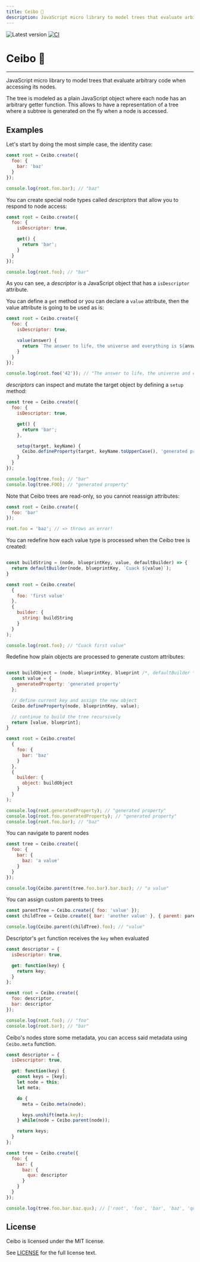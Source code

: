 ```yaml
---
title: Ceibo 🌱
description: JavaScript micro library to model trees that evaluate arbitrary code when accessing its nodes.
---
```

![Latest version](https://img.shields.io/npm/v/ceibo.svg)  [![CI](https://github.com/san650/ceibo/actions/workflows/ci.yml/badge.svg)](https://github.com/san650/ceibo/actions/workflows/ci.yml)

# Ceibo 🌱
___

JavaScript micro library to model trees that evaluate arbitrary code when
accessing its nodes.

The tree is modeled as a plain JavaScript object where each node has an
arbitrary getter function. This allows to have a representation of a tree where
a subtree is generated on the fly when a node is accessed.

## Examples

Let's start by doing the most simple case, the identity case:

```js
const root = Ceibo.create({
  foo: {
    bar: 'baz'
  }
});

console.log(root.foo.bar); // "baz"
```

You can create special node types called _descriptors_ that allow you to respond to node access:

```js
const root = Ceibo.create({
  foo: {
    isDescriptor: true,

    get() {
      return 'bar';
    }
  }
});

console.log(root.foo); // "bar"
```

As you can see, a _descriptor_ is a JavaScript object that has a `isDescriptor`
attribute.

You can define a `get` method or you can declare a `value` attribute, then the
value attribute is going to be used as is:

```js
const root = Ceibo.create({
  foo: {
    isDescriptor: true,

    value(answer) {
      return `The answer to life, the universe and everything is ${answer}`;
    }
  }
});

console.log(root.foo('42')); // "The answer to life, the universe and everything is 42"
```

_descriptors_ can inspect and mutate the target object by defining a `setup` method:

```js
const tree = Ceibo.create({
  foo: {
    isDescriptor: true,

    get() {
      return 'bar';
    },

    setup(target, keyName) {
      Ceibo.defineProperty(target, keyName.toUpperCase(), 'generated property');
    }
  }
});

console.log(tree.foo); // "bar"
console.log(tree.FOO); // "generated property"
```

Note that Ceibo trees are read-only, so you cannot reassign attributes:

```js
const root = Ceibo.create({
  foo: 'bar'
});

root.foo = 'baz'; // => throws an error!
```

You can redefine how each value type is processed when the Ceibo tree is
created:

```js

const buildString = (node, blueprintKey, value, defaultBuilder) => {
  return defaultBuilder(node, blueprintKey, `Cuack ${value}`);
}

const root = Ceibo.create(
  {
    foo: 'first value'
  },
  {
    builder: {
      string: buildString
    }
  }
);

console.log(root.foo); // "Cuack first value"
```

Redefine how plain objects are processed to generate custom attributes:

```js

const buildObject = (node, blueprintKey, blueprint /*, defaultBuilder */) => {
  const value = {
    generatedProperty: 'generated property'
  };

  // define current key and assign the new object
  Ceibo.defineProperty(node, blueprintKey, value);

  // continue to build the tree recursively
  return [value, blueprint];
}

const root = Ceibo.create(
  {
    foo: {
      bar: 'baz'
    }
  },
  {
    builder: {
      object: buildObject
    }
  }
);

console.log(root.generatedProperty); // "generated property"
console.log(root.foo.generatedProperty); // "generated property"
console.log(root.foo.bar); // "baz"
```

You can navigate to parent nodes

```js
const tree = Ceibo.create({
  foo: {
    bar: {
      baz: 'a value'
    }
  }
});

console.log(Ceibo.parent(tree.foo.bar).bar.baz); // "a value"
```

You can assign custom parents to trees

```js
const parentTree = Ceibo.create({ foo: 'value' });
const childTree = Ceibo.create({ bar: 'another value' }, { parent: parentTree });

console.log(Ceibo.parent(childTree).foo); // "value"
```

Descriptor's `get` function receives the `key` when evaluated

```js
const descriptor = {
  isDescriptor: true,

  get: function(key) {
    return key;
  }
};

const root = Ceibo.create({
  foo: descriptor,
  bar: descriptor
});

console.log(root.foo); // "foo"
console.log(root.bar); // "bar"
```

Ceibo's nodes store some metadata, you can access said metadata using
`Ceibo.meta` function.

```js
const descriptor = {
  isDescriptor: true,

  get: function(key) {
    const keys = [key];
    let node = this;
    let meta;

    do {
      meta = Ceibo.meta(node);

      keys.unshift(meta.key);
    } while(node = Ceibo.parent(node));

    return keys;
  }
};

const tree = Ceibo.create({
  foo: {
    bar: {
      baz: {
        qux: descriptor
      }
    }
  }
});

console.log(tree.foo.bar.baz.qux); // ['root', 'foo', 'bar', 'baz', 'qux']
```

## License

Ceibo is licensed under the MIT license.

See [LICENSE](./LICENSE) for the full license text.
